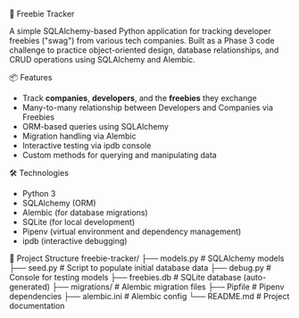  🎁 Freebie Tracker

A simple SQLAlchemy-based Python application for tracking developer freebies ("swag") from various tech companies. Built as a Phase 3 code challenge to practice object-oriented design, database relationships, and CRUD operations using SQLAlchemy and Alembic.

 📦 Features
- Track **companies**, **developers**, and the **freebies** they exchange
- Many-to-many relationship between Developers and Companies via Freebies
- ORM-based queries using SQLAlchemy
- Migration handling via Alembic
- Interactive testing via ipdb console
- Custom methods for querying and manipulating data

 🛠 Technologies
- Python 3
- SQLAlchemy (ORM)
- Alembic (for database migrations)
- SQLite (for local development)
- Pipenv (virtual environment and dependency management)
- ipdb (interactive debugging)

 📁 Project Structure
freebie-tracker/
├── models.py # SQLAlchemy models
├── seed.py # Script to populate initial database data
├── debug.py # Console for testing models
├── freebies.db # SQLite database (auto-generated)
├── migrations/ # Alembic migration files
├── Pipfile # Pipenv dependencies
├── alembic.ini # Alembic config
└── README.md # Project documentation
